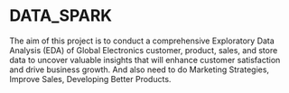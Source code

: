 # DATA_SPARK
The aim of this project is to conduct a comprehensive Exploratory Data Analysis (EDA) of Global Electronics customer, product, sales, and store data to uncover valuable insights that will enhance customer satisfaction and drive business growth. And also need to do Marketing Strategies, Improve Sales, Developing Better Products.
